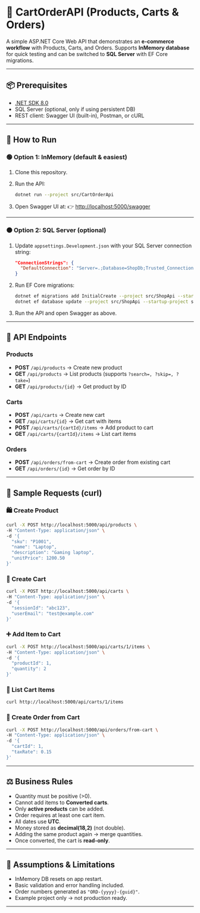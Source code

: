 # 🛒 CartOrderAPI (Products, Carts & Orders)

A simple ASP.NET Core Web API that demonstrates an **e-commerce workflow** with Products, Carts, and Orders.
Supports **InMemory database** for quick testing and can be switched to **SQL Server** with EF Core migrations.

---

## 📦 Prerequisites

* [.NET SDK 8.0](https://dotnet.microsoft.com/en-us/download/dotnet/8.0)
* SQL Server (optional, only if using persistent DB)
* REST client: Swagger UI (built-in), Postman, or cURL

---

## 🚀 How to Run

### 🟢 Option 1: InMemory (default & easiest)

1. Clone this repository.
2. Run the API:

   ```bash
   dotnet run --project src/CartOrderApi
   ```
3. Open Swagger UI at:
   👉 [http://localhost:5000/swagger](http://localhost:5000/swagger)

---

### 🟠 Option 2: SQL Server (optional)

1. Update `appsettings.Development.json` with your SQL Server connection string:

   ```json
   "ConnectionStrings": {
     "DefaultConnection": "Server=.;Database=ShopDb;Trusted_Connection=True;TrustServerCertificate=True"
   }
   ```
2. Run EF Core migrations:

   ```bash
   dotnet ef migrations add InitialCreate --project src/ShopApi --startup-project src/ShopApi
   dotnet ef database update --project src/ShopApi --startup-project src/ShopApi
   ```
3. Run the API and open Swagger as above.

---

## 📖 API Endpoints

### Products

* **POST** `/api/products` → Create new product
* **GET** `/api/products` → List products (supports `?search=, ?skip=, ?take=`)
* **GET** `/api/products/{id}` → Get product by ID

### Carts

* **POST** `/api/carts` → Create new cart
* **GET** `/api/carts/{id}` → Get cart with items
* **POST** `/api/carts/{cartId}/items` → Add product to cart
* **GET** `/api/carts/{cartId}/items` → List cart items

### Orders

* **POST** `/api/orders/from-cart` → Create order from existing cart
* **GET** `/api/orders/{id}` → Get order by ID

---

## 📌 Sample Requests (curl)

### 🛍️ Create Product

```bash
curl -X POST http://localhost:5000/api/products \
-H "Content-Type: application/json" \
-d '{
  "sku": "P1001",
  "name": "Laptop",
  "description": "Gaming laptop",
  "unitPrice": 1200.50
}'
```

### 🛒 Create Cart

```bash
curl -X POST http://localhost:5000/api/carts \
-H "Content-Type: application/json" \
-d '{
  "sessionId": "abc123",
  "userEmail": "test@example.com"
}'
```

### ➕ Add Item to Cart

```bash
curl -X POST http://localhost:5000/api/carts/1/items \
-H "Content-Type: application/json" \
-d '{
  "productId": 1,
  "quantity": 2
}'
```

### 📃 List Cart Items

```bash
curl http://localhost:5000/api/carts/1/items
```

### 📝 Create Order from Cart

```bash
curl -X POST http://localhost:5000/api/orders/from-cart \
-H "Content-Type: application/json" \
-d '{
  "cartId": 1,
  "taxRate": 0.15
}'
```

---

## ⚖️ Business Rules

* Quantity must be positive (>0).
* Cannot add items to **Converted carts**.
* Only **active products** can be added.
* Order requires at least one cart item.
* All dates use **UTC**.
* Money stored as **decimal(18,2)** (not double).
* Adding the same product again → merge quantities.
* Once converted, the cart is **read-only**.

---

## 📝 Assumptions & Limitations

* InMemory DB resets on app restart.
* Basic validation and error handling included.
* Order numbers generated as `"ORD-{yyyy}-{guid}"`.
* Example project only → not production ready.

---
